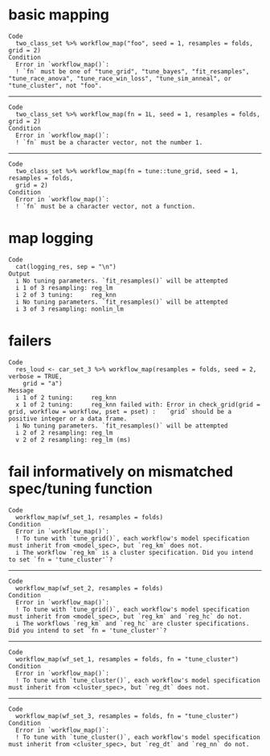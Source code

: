 # basic mapping

    Code
      two_class_set %>% workflow_map("foo", seed = 1, resamples = folds, grid = 2)
    Condition
      Error in `workflow_map()`:
      ! `fn` must be one of "tune_grid", "tune_bayes", "fit_resamples", "tune_race_anova", "tune_race_win_loss", "tune_sim_anneal", or "tune_cluster", not "foo".

---

    Code
      two_class_set %>% workflow_map(fn = 1L, seed = 1, resamples = folds, grid = 2)
    Condition
      Error in `workflow_map()`:
      ! `fn` must be a character vector, not the number 1.

---

    Code
      two_class_set %>% workflow_map(fn = tune::tune_grid, seed = 1, resamples = folds,
      grid = 2)
    Condition
      Error in `workflow_map()`:
      ! `fn` must be a character vector, not a function.

# map logging

    Code
      cat(logging_res, sep = "\n")
    Output
      i	No tuning parameters. `fit_resamples()` will be attempted
      i 1 of 3 resampling: reg_lm
      i 2 of 3 tuning:     reg_knn
      i	No tuning parameters. `fit_resamples()` will be attempted
      i 3 of 3 resampling: nonlin_lm

# failers

    Code
      res_loud <- car_set_3 %>% workflow_map(resamples = folds, seed = 2, verbose = TRUE,
        grid = "a")
    Message
      i 1 of 2 tuning:     reg_knn
      x 1 of 2 tuning:     reg_knn failed with: Error in check_grid(grid = grid, workflow = workflow, pset = pset) :   `grid` should be a positive integer or a data frame.
      i	No tuning parameters. `fit_resamples()` will be attempted
      i 2 of 2 resampling: reg_lm
      v 2 of 2 resampling: reg_lm (ms)

# fail informatively on mismatched spec/tuning function

    Code
      workflow_map(wf_set_1, resamples = folds)
    Condition
      Error in `workflow_map()`:
      ! To tune with `tune_grid()`, each workflow's model specification must inherit from <model_spec>, but `reg_km` does not.
      i The workflow `reg_km` is a cluster specification. Did you intend to set `fn = 'tune_cluster'`?

---

    Code
      workflow_map(wf_set_2, resamples = folds)
    Condition
      Error in `workflow_map()`:
      ! To tune with `tune_grid()`, each workflow's model specification must inherit from <model_spec>, but `reg_km` and `reg_hc` do not.
      i The workflows `reg_km` and `reg_hc` are cluster specifications. Did you intend to set `fn = 'tune_cluster'`?

---

    Code
      workflow_map(wf_set_1, resamples = folds, fn = "tune_cluster")
    Condition
      Error in `workflow_map()`:
      ! To tune with `tune_cluster()`, each workflow's model specification must inherit from <cluster_spec>, but `reg_dt` does not.

---

    Code
      workflow_map(wf_set_3, resamples = folds, fn = "tune_cluster")
    Condition
      Error in `workflow_map()`:
      ! To tune with `tune_cluster()`, each workflow's model specification must inherit from <cluster_spec>, but `reg_dt` and `reg_nn` do not.


